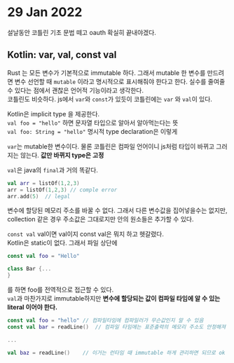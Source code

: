 # 29 Jan 2022   
   
설날동안 코틀린 기초 문법 떼고 oauth 확실히 끝내야겠다.   
   
## Kotlin: var, val, const val   
   
Rust 는 모든 변수가 기본적으로 immutable 하다. 그래서 mutable 한 변수를 만드려면 변수 선언할 때 `mutable` 이라고 명시적으로 표시해줘야 한다고 한다. 실수를 줄여줄 수 있다는 점에서 괜찮은 언어적 기능이라고 생각한다.   
코틀린도 비슷하다. js에서 `var`와 `const`가 있듯이 코틀린에는 `var` 와 `val`이 있다.    

Kotlin은 implicit type 을 제공한다.   
`val foo = "hello"` 하면 문자열 타입으로 알아서 알아먹는다는 뜻   
`val foo: String = "hello"` 명시적 type declaration은 이렇게

`var`는 mutable한 변수이다. 물론 코틀린은 컴파일 언어이니 js처럼 타입이 바뀌고 그러지는 않는다. **값만 바뀌지 type은 고정**   
   
`val`은 java의 `final`과 거의 똑같다.   
``` kt
val arr = listOf(1,2,3)   
arr = listOf(1,2,3) // comple error
arr.add(5)  // legal
```   
변수에 할당된 메모리 주소를 바꿀 수 없다. 그래서 다른 변수값을 집어넣을수는 없지만, collection 같은 경우 주소값은 그대로지만 안의 원소들은 추가할 수 있다.   
   
`const val` val이면 val이지 const val은 뭐지 하고 헷갈렸다.   
Kotlin은 static이 없다. 그래서 파일 상단에   
``` kt
const val foo = "Hello"

class Bar {...
}
```
를 하면 foo를 전역적으로 접근할 수 있다.   
`val`과 마찬가지로 immutable하지만 **변수에 할당되는 값이 컴파일 타임에 알 수 있는 literal 이어야 한다.**   
   
``` kt 
const val foo = "hello" // 컴파일타임에 컴파일러가 무슨값인지 알 수 있음   
const val bar = readLine()  // 컴파일 타임에는 표준출력의 메모리 주소도 안정해져 있다. 이거는 런타임 때 알 수 있는 값이므로 complie error   
   
...   
   
val baz = readLine()    // 이거는 런타임 때 immutable 하게 관리하면 되므로 ok
```